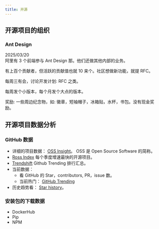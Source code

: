 ```yaml
---
title: 开源
---
```


## 开源项目的组织
### Ant Design
2025/03/20  
阿里有 3 个前端参与 Ant Design 那。他们还做其他内部的业务。

有上百个贡献者，但活跃的贡献值也就 10 来个。社区想做新功能，就提 RFC。

每周三有会，讨论开发计划: RFC 之类。

每周发个小版本，每个月发个大点的版本。 

奖励: 一些周边纪念物，如: 徽章，短袖帽子，冰箱贴，水杯，书包。没有现金奖励。

## 开源项目数据分析
### GitHub 数据
* 详细的项目数据： [OSS Insight](https://ossinsight.io/)。 OSS 是 Open Source Software 的简称。
* [Ross Index](https://runacap.com/ross-index/) 每个季度增速最快的开源项目。
* [Trendshift](https://trendshift.io/) Github Trending 排行汇总。
* 当前数据：
  * 看 GitHub 的 Star，contributors, PR，issue 数。
  * 当前热门： [GitHub Trending](../g/github-treading.md)
* 历史趋势看： [Star history](https://star-history.com/)。

### 安装包的下载数据
* DockerHub
* Pip
* NPM
